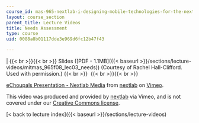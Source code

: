 ```yaml
---
course_id: mas-965-nextlab-i-designing-mobile-technologies-for-the-next-billion-users-fall-2008
layout: course_section
parent_title: Lecture Videos
title: Needs Assessment
type: course
uid: 0088a8b01117dde3e969d6fc12b47f43

---
```


|  {{< br >}}{{< br >}} Slides ([PDF - 1.1MB]({{< baseurl >}}/sections/lecture-videos/mitmas_965f08_lec03_needs)) (Courtesy of Rachel Hall-Clifford. Used with permission.)  {{< br >}}  {{< br >}}{{< br >}}  

[eChoupals Presentation - Nextlab Media](https://vimeo.com/3835197) from [nextlab](https://vimeo.com/3835197) on [Vimeo](https://vimeo.com).

This video was produced and provided by [nextlab](http://vimeo.com/nextlab) via Vimeo, and is not covered under our [Creative Commons license](/terms/#cc).

[< back to lecture index]({{< baseurl >}}/sections/lecture-videos)